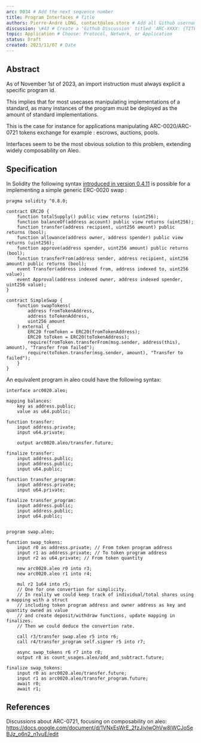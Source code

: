 ```yaml
---
arc: 0034 # Add the next sequence number
title: Program Interfaces # Title
authors: Pierre-André LONG, contact@aleo.store # Add all Github usernames, emails, and/or full names
discussion: \#43 # Create a 'Github Discussion' titled 'ARC-XXXX: {TITLE}`
topic: Application # Choose: Protocol, Network, or Application
status: Draft
created: 2023/11/07 # Date
---
```


## Abstract

As of November 1st of 2023, an import instruction must always explicit a specific program id.

This implies that for most usecases manipulating implementations of a standard,
as many instances of the program must be deployed as the amount of standard implementations.

This is the case for instance for applications manipulating ARC-0020/ARC-0721 tokens exchange for example : escrows, auctions, pools.

Interfaces seem to be the most obvious solution to this problem,
extending widely composability on Aleo.

## Specification

In Solidity the following syntax [introduced in version 0.4.11](https://github.com/ethereum/solidity/releases/tag/v0.4.11) is possible for a implementing a simple generic ERC-0020 swap :

```solidity
pragma solidity ^0.8.0;

contract ERC20 {
    function totalSupply() public view returns (uint256);
    function balanceOf(address account) public view returns (uint256);
    function transfer(address recipient, uint256 amount) public returns (bool);
    function allowance(address owner, address spender) public view returns (uint256);
    function approve(address spender, uint256 amount) public returns (bool);
    function transferFrom(address sender, address recipient, uint256 amount) public returns (bool);
    event Transfer(address indexed from, address indexed to, uint256 value);
    event Approval(address indexed owner, address indexed spender, uint256 value);
}

contract SimpleSwap {
    function swapTokens(
        address fromTokenAddress,
        address toTokenAddress,
        uint256 amount
    ) external {
        ERC20 fromToken = ERC20(fromTokenAddress);
        ERC20 toToken = ERC20(toTokenAddress);
        require(fromToken.transferFrom(msg.sender, address(this), amount), "Transfer from failed");
        require(toToken.transfer(msg.sender, amount), "Transfer to failed");
    }
}
```

<!-- Define key terminology here. -->

<!-- Describe the architecture. -->

An equivalent program in aleo could have the following syntax:

```aleo
interface arc0020.aleo;

mapping balances:
    key as address.public;
    value as u64.public;

function transfer:
    input address.private;
    input u64.private;

    output arc0020.aleo/transfer.future;

finalize transfer:
    input address.public;
    input address.public;
    input u64.public;

function transfer_program:
    input address.private;
    input u64.private;

finalize transfer_program:
    input address.public;
    input address.public;
    input u64.public;


program swap.aleo;

function swap_tokens:
    input r0 as address.private; // From token program address
    input r1 as address.private; // To token program address
    input r2 as u64.private; // From token quantity

    new arc0020.aleo r0 into r3;
    new arc0020.aleo r1 into r4;

    mul r2 1u64 into r5;
    // One for one convertion for simplicity.
    // In reality we could keep track of individual/total shares using a mapping with a struct 
    // including token program address and owner address as key and quantity owned as value
    // and create deposit/withdraw functions, update mapping in finalizes.
    // Then we could deduce the convertion rate.

    call r3/transfer swap.aleo r5 into r6;
    call r4/transfer_program self.signer r5 into r7;

    async swap_tokens r6 r7 into r8;
    output r8 as count_usages.aleo/add_and_subtract.future;

finalize swap_tokens:
    input r0 as arc0020.aleo/transfer.future;
    input r1 as arc0020.aleo/transfer_program.future;
    await r0;
    await r1;
```

## References

Discussions about ARC-0721, focusing on composability on aleo:
<https://docs.google.com/document/d/1VNxEsWrE_2fzJivlwOhVw8lWCJoSeBJz_o6n2_n1vuE/edit>
